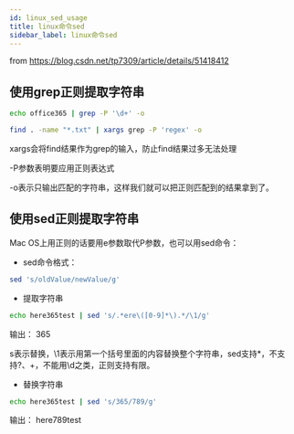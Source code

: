 ```yaml
---
id: linux_sed_usage
title: linux命令sed
sidebar_label: linux命令sed
---
```


from https://blog.csdn.net/tp7309/article/details/51418412
## 使用grep正则提取字符串
```sh
echo office365 | grep -P '\d+' -o
```

```sh
find . -name "*.txt" | xargs grep -P 'regex' -o
```

xargs会将find结果作为grep的输入，防止find结果过多无法处理 

-P参数表明要应用正则表达式 

-o表示只输出匹配的字符串，这样我们就可以把正则匹配到的结果拿到了。

## 使用sed正则提取字符串

Mac OS上用正则的话要用e参数取代P参数，也可以用sed命令： 
- sed命令格式：
```sh
sed 's/oldValue/newValue/g'
```
- 提取字符串
```sh
echo here365test | sed 's/.*ere\([0-9]*\).*/\1/g'
```
输出：
365

s表示替换，\1表示用第一个括号里面的内容替换整个字符串，sed支持*，不支持?、+，不能用\d之类，正则支持有限。

- 替换字符串
```sh
echo here365test | sed 's/365/789/g'
```
输出：
here789test
